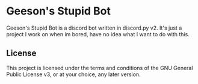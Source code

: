 # Geeson's Stupid Bot

Geeson's Stupid Bot is a discord bot written in discord.py v2. It's just a project I work on when im bored, have no idea what I want to do with this.

## License

This project is licensed under the terms and conditions of the GNU General Public License v3, or at your choice, any later version.